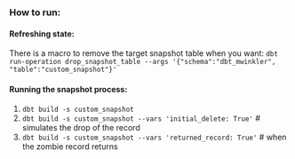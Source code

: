 

### How to run:

#### Refreshing state:

There is a macro to remove the target snapshot table when you want: `dbt run-operation drop_snapshot_table --args '{"schema":"dbt_mwinkler", "table":"custom_snapshot"}'`

#### Running the snapshot process:

1) `dbt build -s custom_snapshot`
2) `dbt build -s custom_snapshot --vars 'initial_delete: True'` # simulates the drop of the record
3) `dbt build -s custom_snapshot --vars 'returned_record: True'` # when the zombie record returns
